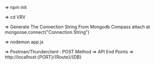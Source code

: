 =>  npm init 

=> cd VRV

=> Generate The Connection String From Mongodb Compass  attach at mongoose.connect("Connection String")

=> nodemon app.js

=> Postman/Thunderclient : POST Method => API End Points => http://localhost:{PORT}/{Route}/{DB}
